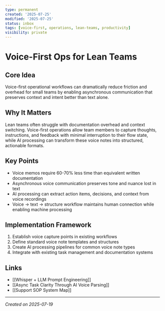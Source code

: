 ```yaml
---
type: permanent
created: '2025-07-25'
modified: '2025-07-25'
status: inbox
tags: [voice-first, operations, lean-teams, productivity]
visibility: private
---
```

# Voice-First Ops for Lean Teams

## Core Idea
Voice-first operational workflows can dramatically reduce friction and overhead for small teams by enabling asynchronous communication that preserves context and intent better than text alone.

## Why It Matters
Lean teams often struggle with documentation overhead and context switching. Voice-first operations allow team members to capture thoughts, instructions, and feedback with minimal interruption to their flow state, while AI processing can transform these voice notes into structured, actionable formats.

## Key Points
- Voice memos require 60-70% less time than equivalent written documentation
- Asynchronous voice communication preserves tone and nuance lost in text
- AI processing can extract action items, decisions, and context from voice recordings
- Voice → text → structure workflow maintains human connection while enabling machine processing

## Implementation Framework
1. Establish voice capture points in existing workflows
2. Define standard voice note templates and structures
3. Create AI processing pipelines for common voice note types
4. Integrate with existing task management and documentation systems

## Links
- [[Whisper + LLM Prompt Engineering]]
- [[Async Task Clarity Through AI Voice Parsing]]
- [[Support SOP System Map]]

---

*Created on 2025-07-19*
